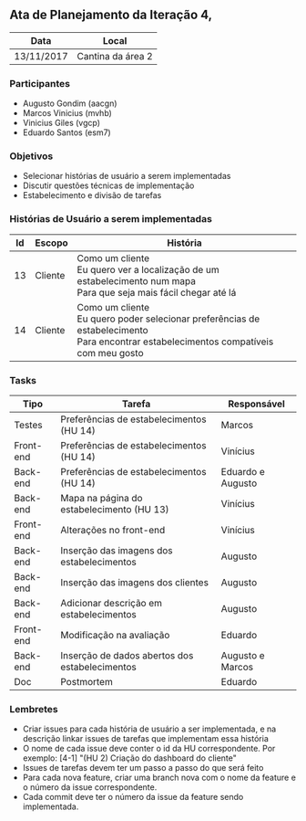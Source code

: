 ## Ata de Planejamento da Iteração 4,

Data         | Local
------------ | -------------
13/11/2017   | Cantina da área 2


### Participantes
* Augusto Gondim (aacgn)
* Marcos Vinicius (mvhb)
* Vinicius Giles (vgcp)
* Eduardo Santos (esm7)

### Objetivos
* Selecionar histórias de usuário a serem implementadas
* Discutir questões técnicas de implementação
* Estabelecimento e divisão de tarefas

### Histórias de Usuário a serem implementadas
Id | Escopo | História
------- | ------- | -------
13 | Cliente | Como um cliente<br/>Eu quero ver a localização de um estabelecimento num mapa<br/>Para que seja mais fácil chegar até lá
14 | Cliente | Como um cliente<br/>Eu quero poder selecionar preferências de estabelecimento<br/>Para encontrar estabelecimentos compatíveis com meu gosto

### Tasks
Tipo    | Tarefa         | Responsável   
------------ | ------------ | -------------
Testes | Preferências de estabelecimentos (HU 14) | Marcos
Front-end | Preferências de estabelecimentos (HU 14) | Vinícius
Back-end | Preferências de estabelecimentos (HU 14) | Eduardo e Augusto
Back-end | Mapa na página do estabelecimento (HU 13) | Vinícius
Front-end | Alterações no front-end | Vinícius
Back-end | Inserção das imagens dos estabelecimentos | Augusto
Back-end | Inserção das imagens dos clientes | Augusto
Back-end | Adicionar descrição em estabelecimentos | Augusto
Front-end | Modificação na avaliação | Eduardo 
Back-end | Inserção de dados abertos dos estabelecimentos | Augusto e Marcos
Doc | Postmortem | Eduardo


### Lembretes
* Criar issues para cada história de usuário a ser implementada, e na descrição linkar issues de tarefas que implementam essa história
* O nome de cada issue deve conter o id da HU correspondente. Por exemplo: [4-1] "(HU 2) Criação do dashboard do cliente"
* Issues de tarefas devem ter um passo a passo do que será feito
* Para cada nova feature, criar uma branch nova com o nome da feature e o número da issue correspondente.
* Cada commit deve ter o número da issue da feature sendo implementada.
